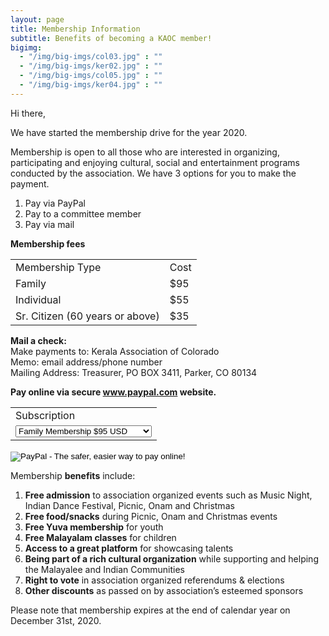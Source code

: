 ```yaml
---
layout: page
title: Membership Information
subtitle: Benefits of becoming a KAOC member!
bigimg:
  - "/img/big-imgs/col03.jpg" : ""
  - "/img/big-imgs/ker02.jpg" : ""
  - "/img/big-imgs/col05.jpg" : ""
  - "/img/big-imgs/ker04.jpg" : ""
---
```

Hi there, <br/>

We have started the membership drive for the year 2020.

Membership is open to all those who are interested in organizing, participating and enjoying cultural, social and entertainment programs conducted by the association. We have 3 options for you to make the payment.

1. Pay via PayPal<br/>
2. Pay to a committee member<br/>
3. Pay via mail<br/>

**Membership fees**
<table>
	<tr>
		<td>Membership Type</td><td>Cost</td>
	</tr>
	<tr>
		<td>Family</td><td>$95</td>
	</tr>
	<tr>
		<td>Individual</td><td>$55</td>
	</tr>
	<tr>
		<td>Sr. Citizen (60 years or above)</td><td>$35</td>	
	</tr>
</table>


**Mail a  check:** <br/>
Make payments to: Kerala Association of Colorado<br/>
Memo: email address/phone number<br/>
Mailing Address: Treasurer, PO BOX 3411, Parker, CO 80134

**Pay online via secure www.paypal.com website.**
<form action="https://www.paypal.com/cgi-bin/webscr" method="post" target="_top">
<input type="hidden" name="cmd" value="_s-xclick">
<input type="hidden" name="hosted_button_id" value="6YYL2BXQM3YPJ">
<table>
<tr><td><input type="hidden" name="on0" value="Subscription">Subscription</td></tr><tr><td><select name="os0">
	<option value="Family Membership">Family Membership $95 USD</option>
	<option value="Individual Membership">Single Membership $55 USD</option>
	<option value="Sr. Citizen Membership">Sr. Citizen Membership $35 USD</option>
</select> </td></tr>
</table>
<input type="hidden" name="currency_code" value="USD">
<input type="image" src="https://www.paypalobjects.com/en_US/i/btn/btn_paynowCC_LG.gif" border="0" name="submit" alt="PayPal - The safer, easier way to pay online!">
<img alt="" border="0" src="https://www.paypalobjects.com/en_US/i/scr/pixel.gif" width="1" height="1">
</form>

<!--**Contact Details**<br/>
Please do not forget to register your details **[here](https://tinyurl.com/KAOC2019)**<br/>
(This will help us validate, we have all the right contact information.) )-->


Membership **benefits** include:  
1. **Free admission** to association organized events such as Music Night, Indian Dance Festival, Picnic, Onam and Christmas
2. **Free food/snacks** during Picnic, Onam and Christmas events
3. **Free Yuva membership** for youth
4. **Free Malayalam classes** for children
5. **Access to a great platform** for showcasing talents
6. **Being part of a rich cultural organization** while supporting and helping the Malayalee and Indian Communities
7. **Right to vote** in association organized referendums & elections
8. **Other discounts** as passed on by association’s esteemed sponsors

Please note that membership expires at the end of calendar year on December 31st, 2020. <br/>
<!--To save on credit card processing costs, we encourage all members to send checks to KAOC, PO BOX 3411, Parker, CO 80134.-->
